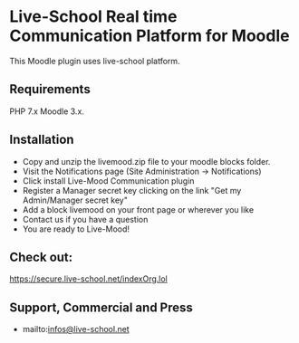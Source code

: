 ﻿# Live-School Real time Communication Platform for Moodle

This Moodle plugin uses live-school platform.

## Requirements
PHP 7.x Moodle 3.x.

## Installation

* Copy and unzip the livemood.zip file to your moodle blocks folder.
* Visit the Notifications page (Site Administration -> Notifications)
* Click install Live-Mood Communication plugin
* Register a Manager secret key clicking on the link "Get my Admin/Manager secret key"
* Add a block livemood on your front page or wherever you like
* Contact us if you have a question
* You are ready to Live-Mood!

## Check out:
https://secure.live-school.net/indexOrg.lol

## Support, Commercial and Press
* mailto:infos@live-school.net
